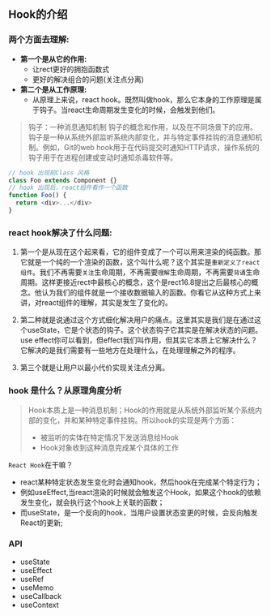 
## Hook的介绍

### 两个方面去理解:
- **第一个是从它的作用:** 
  - 让rect更好的拥抱函数式
  - 更好的解决组合的问题(关注点分离)
- **第二个是从工作原理:** 
  - 从原理上来说，react hook。既然叫做hook，那么它本身的工作原理是属于钩子。当react生命周期发生变化的时候，会触发到他们。

>钩子：一种消息通知机制
钩子的概念和作用，以及在不同场景下的应用。钩子是一种从系统外部监听系统内部变化，并与特定事件挂钩的消息通知机制。例如，Git的web hook用于在代码提交时通知HTTP请求，操作系统的钩子用于在进程创建或变动时通知杀毒软件等。

```javascript
// hook 出现前Class 风格
class Foo extends Component {}
// hook 出现后，react组件看作一个函数
function Foo() {
  return <div>...</div>
}
```

### react hook解决了什么问题:
1. 第一个是从现在这个起来看，它的组件变成了一个可以用来渲染的纯函数。那它就是一个纯的一个渲染的函数，这个叫什么呢？这个其实是`重新定义了react组件`。我们不再需要`关注`生命周期，不再需要`理解`生命周期，不再需要`背诵`生命周期。这样更接近rect中最核心的概念，这个是rect16.8提出之后最核心的概念。他认为我们的组件就是一个接收数据输入的函数。你看它从这种方式上来讲，对react组件的理解，其实是发生了变化的。

2. 第二种就是说通过这个方式细化解决用户的痛点。这里其实是我们是在通过这个useState，它是个状态的钩子。这个状态钩子它其实是在解决状态的问题。use effect你可以看到，但effect我们叫作用，但其实它本质上它解决什么？它解决的是我们需要有一些地方在处理什么，在处理理解之外的程序。

3. 第三个就是让用户以最小代价实现关注点分离。

### hook 是什么？从原理角度分析

>Hook本质上是一种消息机制；Hook的作用就是从系统外部监听某个系统内部的变化，并和某种特定事件挂钩。所以hook的实现是两个方面：
>- 被监听的实体在特定情况下发送消息给Hook
>- Hook对象收到这种消息完成某个具体的工作

`React Hook`在干嘛？
- react某种特定状态发生变化时会通知hook，然后hook在完成某个特定行为；
- 例如useEffect,当react渲染的时候就会触发这个Hook，如果这个hook的依赖发生变化，就会执行这个hook上关联的函数；
- 而useState，是一个反向的hook，当用户设置状态变更的时候，会反向触发React的更新;

### API
- useState
- useEffect
- useRef
- useMemo
- useCallback
- useContext